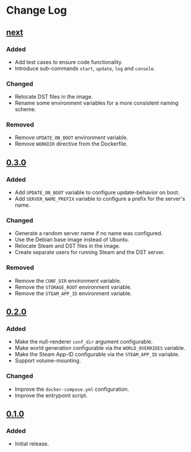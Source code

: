 # Change Log

## [next]

### Added
- Add test cases to ensure code functionality.
- Introduce sub-commands `start`, `update`, `log` and `console`.

### Changed
- Relocate DST files in the image.
- Rename some environment variables for a more consistent naming scheme.

### Removed
- Remove `UPDATE_ON_BOOT` environment variable.
- Remove `WORKDIR` directive from the Dockerfile.

## [0.3.0]

### Added
- Add `UPDATE_ON_BOOT` variable to configure update-behavior on boot.
- Add `SERVER_NAME_PREFIX` variable to configure a prefix for the server's name.

### Changed
- Generate a random server name if no name was configured.
- Use the Debian base image instead of Ubuntu.
- Relocate Steam and DST files in the image.
- Create separate users for running Steam and the DST server.

### Removed
- Remove the `CONF_DIR` environment variable.
- Remove the `STORAGE_ROOT` environment variable.
- Remove the `STEAM_APP_ID` environment variable.

## [0.2.0]

### Added
- Make the null-renderer `conf_dir` argument configurable.
- Make world generation configurable via the `WORLD_OVERRIDES` variable.
- Make the Steam App-ID configurable via the `STEAM_APP_ID` variable.
- Support volume-mounting.

### Changed
- Improve the `docker-compose.yml` configuration.
- Improve the entrypoint script.

## [0.1.0]

### Added
- Initial release.

[next]: https://github.com/dst-academy/server/compare/v0.3.0...HEAD
[0.3.0]: https://github.com/dst-academy/server/compare/v0.2.0...v0.3.0
[0.2.0]: https://github.com/dst-academy/server/compare/v0.1.0...v0.2.0
[0.1.0]: https://github.com/dst-academy/server/compare/da19beb5479033b82dd6dc1200bb0cf6724904c3...v0.1.0
